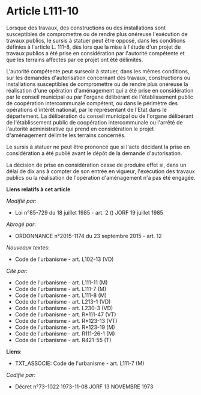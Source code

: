 # Article L111-10

Lorsque des travaux, des constructions ou des installations sont susceptibles de compromettre ou de rendre plus onéreuse
l'exécution de travaux publics, le sursis à statuer peut être opposé, dans les conditions définies à l'article L. 111-8, dès
lors que la mise à l'étude d'un projet de travaux publics a été prise en considération par l'autorité compétente et que les
terrains affectés par ce projet ont été délimités. 

L'autorité compétente peut surseoir à statuer, dans les mêmes conditions, sur les demandes d'autorisation concernant des
travaux, constructions ou installations susceptibles de compromettre ou de rendre plus onéreuse la réalisation d'une
opération d'aménagement qui a été prise en considération par le conseil municipal ou par l'organe délibérant de
l'établissement public de coopération intercommunale compétent, ou dans le périmètre des opérations d'intérêt national, par
le représentant de l'Etat dans le département. La délibération du conseil municipal ou de l'organe délibérant de
l'établissement public de coopération intercommunale ou l'arrêté de l'autorité administrative qui prend en considération le
projet d'aménagement délimite les terrains concernés. 

Le sursis à statuer ne peut être prononcé que si l'acte décidant la prise en considération a été publié avant le dépôt de la
demande d'autorisation. 

La décision de prise en considération cesse de produire effet si, dans un délai de dix ans à compter de son entrée en
vigueur, l'exécution des travaux publics ou la réalisation de l'opération d'aménagement n'a pas été engagée.

**Liens relatifs à cet article**

_Modifié par_:

  - Loi n°85-729 du 18 juillet 1985 - art. 2 () JORF 19 juillet 1985

_Abrogé par_:

  - ORDONNANCE n°2015-1174 du 23 septembre 2015 - art. 12

_Nouveaux textes_:

  - Code de l'urbanisme - art. L102-13 (VD)

_Cité par_:

  - Code de l'urbanisme - art. L111-11 (M)
  - Code de l'urbanisme - art. L111-7 (M)
  - Code de l'urbanisme - art. L111-8 (M)
  - Code de l'urbanisme - art. L213-1 (VD)
  - Code de l'urbanisme - art. L230-3 (VD)
  - Code de l'urbanisme - art. R*111-47 (VT)
  - Code de l'urbanisme - art. R*123-13 (VT)
  - Code de l'urbanisme - art. R*123-19 (M)
  - Code de l'urbanisme - art. R111-26-1 (M)
  - Code de l'urbanisme - art. R421-55 (T)

**Liens**:

  - TXT_ASSOCIE: Code de l'urbanisme - art. L111-7 (M)

_Codifié par_:

  - Décret n°73-1022 1973-11-08 JORF 13 NOVEMBRE 1973
